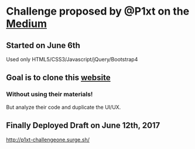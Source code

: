 # Challenge proposed by @P1xt on the [Medium](https://medium.com/chingu/chingu-frontend-web-development-challenge-1-8ce9810fa3c8)

## Started on June 6th
Used only HTML5/CSS3/Javascript/jQuery/Bootstrap4

## Goal is to clone this [website](http://www.hermanmiller.com/products/seating/performance-work-chairs/aeron-remastered.html#/)
### Without using their materials!
 But analyze their code and duplicate the UI/UX.

 ## Finally Deployed Draft on June 12th, 2017
<http://p1xt-challengeone.surge.sh/>
